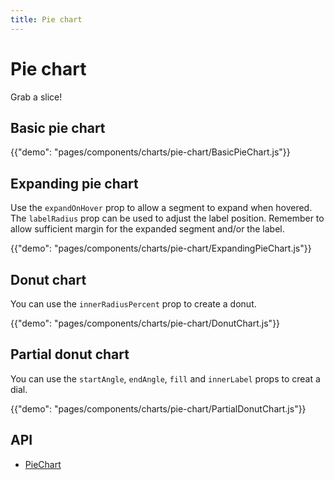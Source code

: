 ```yaml
---
title: Pie chart
---
```


# Pie chart

<p class="description">Grab a slice!</p>

## Basic pie chart

{{"demo": "pages/components/charts/pie-chart/BasicPieChart.js"}}

## Expanding pie chart

Use the `expandOnHover` prop to allow a segment to expand when hovered.
The `labelRadius` prop can be used to adjust the label position. Remember to allow sufficient margin for the expanded segment and/or the label.

{{"demo": "pages/components/charts/pie-chart/ExpandingPieChart.js"}}

## Donut chart

You can use the `innerRadiusPercent` prop to create a donut.

{{"demo": "pages/components/charts/pie-chart/DonutChart.js"}}

## Partial donut chart

You can use the `startAngle`, `endAngle`, `fill` and `innerLabel` props to creat a dial.

{{"demo": "pages/components/charts/pie-chart/PartialDonutChart.js"}}

## API

- [PieChart](/api/data-grid/pie-chart-props/)
